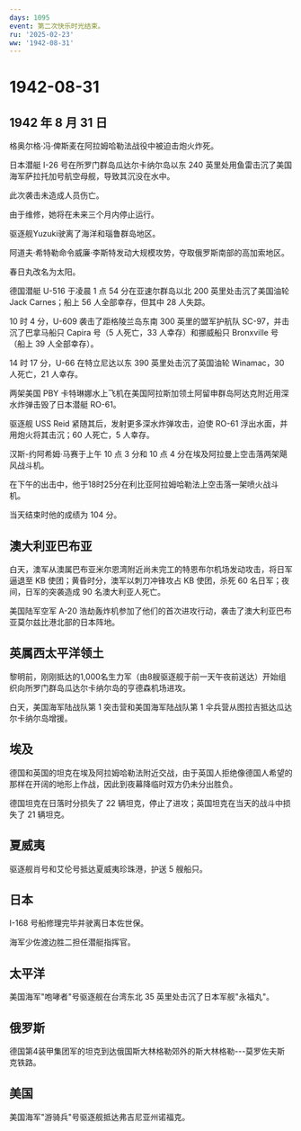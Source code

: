 ```yaml
---
days: 1095
event: 第二次快乐时光结束。
ru: '2025-02-23'
ww: '1942-08-31'
---
```


# 1942-08-31

## 1942 年 8 月 31 日

格奥尔格·冯·俾斯麦在阿拉姆哈勒法战役中被迫击炮火炸死。

日本潜艇 I-26 号在所罗门群岛瓜达尔卡纳尔岛以东 240
英里处用鱼雷击沉了美国海军萨拉托加号航空母舰，导致其沉没在水中。

此次袭击未造成人员伤亡。

由于维修，她将在未来三个月内停止运行。

驱逐舰Yuzuki驶离了海洋和瑙鲁群岛地区。

阿道夫·希特勒命令威廉·李斯特发动大规模攻势，夺取俄罗斯南部的高加索地区。

春日丸改名为太阳。

德国潜艇 U-516 于凌晨 1 点 54 分在亚速尔群岛以北 200
英里处击沉了美国油轮 Jack Carnes；船上 56 人全部幸存，但其中 28 人失踪。

10 时 4 分，U-609 袭击了距格陵兰岛东南 300 英里的盟军护航队
SC-97，并击沉了巴拿马船只 Capira 号（5 人死亡，33 人幸存）和挪威船只
Bronxville 号（船上 39 人全部幸存）。

14 时 17 分，U-66 在特立尼达以东 390 英里处击沉了英国油轮 Winamac，30
人死亡，21 人幸存。

两架美国 PBY
卡特琳娜水上飞机在美国阿拉斯加领土阿留申群岛阿达克附近用深水炸弹击毁了日本潜艇
RO-61。

驱逐舰 USS Reid 紧随其后，发射更多深水炸弹攻击，迫使 RO-61
浮出水面，并用炮火将其击沉；60 人死亡，5 人幸存。

汉斯-约阿希姆·马赛于上午 10 点 3 分和 10 点 4
分在埃及阿拉曼上空击落两架飓风战斗机。

在下午的出击中，他于18时25分在利比亚阿拉姆哈勒法上空击落一架喷火战斗机。

当天结束时他的成绩为 104 分。

## 澳大利亚巴布亚

白天，澳军从澳属巴布亚米尔恩湾附近尚未完工的特恩布尔机场发动攻击，将日军逼退至
KB 使团；黄昏时分，澳军以刺刀冲锋攻占 KB 使团，杀死 60
名日军；夜间，日军的突袭造成 90 名澳大利亚人死亡。

美国陆军空军 A-20
浩劫轰炸机参加了他们的首次进攻行动，袭击了澳大利亚巴布亚莫尔兹比港北部的日本阵地。

## 英属西太平洋领土

黎明前，刚刚抵达的1,000名生力军（由8艘驱逐舰于前一天午夜前送达）开始组织向所罗门群岛瓜达尔卡纳尔岛的亨德森机场进攻。

白天，美国海军陆战队第 1 突击营和美国海军陆战队第 1
伞兵营从图拉吉抵达瓜达尔卡纳尔岛增援。

## 埃及

德国和英国的坦克在埃及阿拉姆哈勒法附近交战，由于英国人拒绝像德国人希望的那样在开阔的地形上作战，因此到夜幕降临时双方仍未分出胜负。

德国坦克在日落时分损失了 22
辆坦克，停止了进攻；英国坦克在当天的战斗中损失了 21 辆坦克。

## 夏威夷

驱逐舰肖号和艾伦号抵达夏威夷珍珠港，护送 5 艘船只。

## 日本

I-168 号船修理完毕并驶离日本佐世保。

海军少佐渡边胜二担任潜艇指挥官。

## 太平洋

美国海军"咆哮者"号驱逐舰在台湾东北 35 英里处击沉了日本军舰"永福丸"。

## 俄罗斯

德国第4装甲集团军的坦克到达俄国斯大林格勒郊外的斯大林格勒---莫罗佐夫斯克铁路。

## 美国

美国海军"游骑兵"号驱逐舰抵达弗吉尼亚州诺福克。